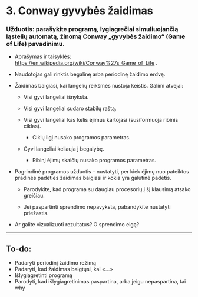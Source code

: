 # 3. Conway gyvybės žaidimas
### **Užduotis:** parašykite programą, lygiagrečiai simuliuojančią ląstelių automatą, žinomą Conway „gyvybės žaidimo“ (Game of Life) pavadinimu.

- Aprašymas ir taisyklės: https://en.wikipedia.org/wiki/Conway%27s_Game_of_Life .

- Naudotojas gali rinktis begalinę arba periodinę žaidimo erdvę.

- Žaidimas baigiasi, kai langelių reikšmės nustoja keistis. Galimi atvejai:

	- Visi gyvi langeliai išnyksta.

	- Visi gyvi langeliai sudaro stabilų raštą.

	- Visi gyvi langeliai kas kelis ėjimus kartojasi (susiformuoja ribinis ciklas).

	  - Ciklų ilgį nusako programos parametras.

	- Gyvi langeliai keliauja į begalybę.

		- Ribinį ėjimų skaičių nusako programos parametras.

- Pagrindinė programos užduotis – nustatyti, per kiek ėjimų nuo pateiktos pradinės padėties
žaidimas baigiasi ir kokia yra galutinė padėtis.

	- Parodykite, kad programa su daugiau procesorių į šį klausimą atsako greičiau.

	- Jei paspartinti sprendimo nepavyksta, pabandykite nustatyti priežastis.

- Ar galite vizualizuoti rezultatus? O sprendimo eigą?

---
## **To-do:**
- Padaryti periodinį žaidimo režimą
- Padaryti, kad žaidimas baigtųsi, kai <...>
- Išlygiagretinti programą
- Parodyti, kad išlygiagretinimas paspartina, arba jeigu nepaspartina, tai why
